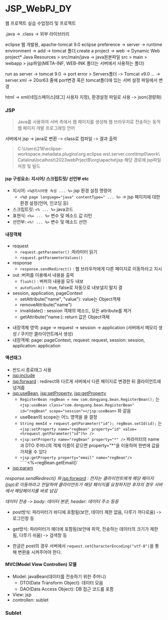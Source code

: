 # JSP_WebPJ_DY
웹 프로젝트 실습 수업정리 및 프로젝트

.java -> .class -> 외부 라이브러리

eclipse 웹 개발용, apache-tomcat 9.0
eclipse preference -> server -> runtime environment -> add -> tomcat 폴더
create a project -> web -> Dynamic Web project*
Java Resources > src/main/java -> java원본파일
src > main > webapp > jsp파일(META-INF, WEB-INK 폴더는 서버에서 사용하는 폴더)

run as server -> tomcat 9.0 -> port error > Servers폴더 -> Tomcat v9.0 ... -> server.xml -> 20or63 줄에 port변경
혹은 tomcat폴더에 있는 서버 설정 파일에서 변경

html -> xml(네임스페이스[태그] 사용자 지정), 환경설정 파일로 사용 -> json(경량화)

### JSP
> Java를 사용하여 서버 측에서 웹 페이지를 생성해 웹 브라우저로 전송하는 동적 웹 페이지 개발 프로그래밍 언어

서버에서 jsp -> java로 변환 -> class로 컴파일 -> 결과 출력
 > C:\Users\216\eclipse-workspace\.metadata\.plugins\org.eclipse.wst.server.core\tmp0\work\Catalina\localhost\2023webPrjectB\org\apache\jsp
해당 경로에 jsp파일 저장 및 빌드

#### jsp 구성요소: 지시어/ 스크립트릿/ 선언부 etc
- 지시어: ```<%@지시어명 속성 ... %>``` jsp 환경 설정 명령어
   - ```<%@ page language="java" contentType=" ... %>``` -> jsp 페이지에 대한 환경 설정(언어, 인코딩 등)
- 스크립트릿: ```<% ... %>``` java코드
- 표현식: ```<%= ... %>``` 변수 및 메소드 값 리턴
- 선언부: ```<%! ... %>``` 변수 및 메소드 선언

#### 내장객체
- request
   - ```request.getParameter()``` :파라미터 읽기
   - ```request.getParameterValues()```
- response
   - ```response.sendRedirect()``` : 웹 브라우저에게 다른 페이지로 이동하라고 지시
- out :버퍼를 이용해서 내용을 출력
   - ```flush()``` : 버퍼의 내용을 모두 내보
   -  ```autoFLush()``` : true, false로 자동으로 내보낼지 말지 결
- session, application, pageContext
   - setAttribute("name", "value"): value는 Object객체
   - removeAttribute("name")
   - invalidate() : session 객체의 메소드, 모든 attribute를 제거
   - getAttribute("name:): return 값은 Object객체

* 내장객체 영역: page -> request -> session -> application (서버에서 메모리 생성 / 쿠키만 클라이언트에서 생성)
* 내장객체: page: pageContext, request: request, session: session, application: application

#### 액션태그
- 반드시 종료태그 사용
- <jsp:include>
- <jsp:forward> : redirect와 다르게 서버에서 다른 페이지로 변경한 뒤 클라이언트에 넘겨줌
- <jsp:useBean>, <jsp:setProperty>, <jsp:getProperty>
   - ```RegisterBean regBean = new com.dongyang.bean.RegisterBean();``` 는 ```<jsp:useBean class="com.dongyang.bean.RegisterBean" id="regBean" scope="session"></jsp:useBean>``` 와 같음
   - useBean의 scope는 어느 영역을 쓸 결정
   - ```String memId = request.getParameter("id"); regBean.setId(id);``` 는 ```<jsp:setProperty name="regBean" property="id" value=<%request.getParameter("id")%> />```
   - ```<jsp:setProperty name="regBean" property="*" />``` 파라미터의 name과 DTO 주머니의 객체 이름이 같으면 property="*"을 이용하여 한번에 값을 가져올 수 있다
   - ```<jsp:getProperty property="email" name="regBean"/>``` `````<%=regBean.getEmail()`
- <jsp:param>

_response.sendRedirect() 와 <jsp:forward> : 전자는 클라이언트에게 해당 페이지(jsp)로 이동하라고 전달하여 클라이언트가 해당 페이지를 요청하지만 후자의 경우 서버에서 해당페이지를 바로 넘김_

_데이터 전송 -> body: 데이터 본문, header: 데이터 주소 등등_
* post방식: 파라미터가 바디에 포함됨(보안, 데이터 제한 없음, 다루기 까다로움) -> 로그인창 등
* get방식: 파라미터가 헤더에 포함됨(보안에 취약, 전송하는 데이터의 크기가 제한 됨, 다루기 쉬움) -> 검색창 등

* 한글은 post의 경우 서버에서 ```request.setCharacterEncoding("utf-8")```을 통해 변환을 시켜주어야 한다.

#### MVC(Model View Controllen) 모델
- Model: javaBean(데이터를 전송하기 위한 주머니)
   - DTO(Data Transform Object): 데이터 모음
   - DAO(Data Access Object): DB 접근 코드를 포함
- View: jsp
- controllen: sublet

### Sublet

